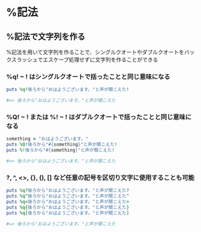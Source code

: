 # %記法
## %記法で文字列を作る
%記法を用いて文字列を作ることで、シングルクオートやダブルクオートをバックスラッシュでエスケープ処理せずに文字列を作ることができる
  
### %q! ~ ! はシングルクオートで括ったことと同じ意味になる
```rb
puts %q!後ろから"おはようございます。"と声が聞こえた!

#=> 後ろから"おはようございます。"と声が聞こえた
```
  
### %Q! ~ ! または %! ~ ! はダブルクオートで括ったことと同じ意味になる
```rb
something = "おはようございます。"
puts %Q!後ろから"#{something}"と声が聞こえた!
puts %!後ろから"#{something}"と声が聞こえた!

#=> 後ろから"おはようございます。"と声が聞こえた
```
  
### ?, ^, <>, {}, (), [] など任意の記号を区切り文字に使用することも可能
```rb
puts %q?後ろから"おはようございます。"と声が聞こえた?
puts %q^後ろから"おはようございます。"と声が聞こえた^
puts %q<後ろから"おはようございます。"と声が聞こえた>
puts %q{後ろから"おはようございます。"と声が聞こえた}
puts %q[後ろから"おはようございます。"と声が聞こえた]

#=> 後ろから"おはようございます。"と声が聞こえた
```
